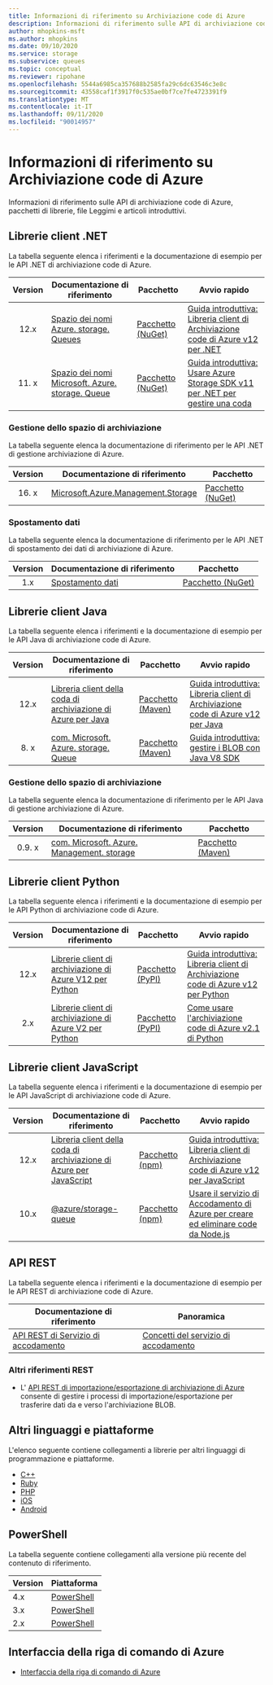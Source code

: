 ```yaml
---
title: Informazioni di riferimento su Archiviazione code di Azure
description: Informazioni di riferimento sulle API di archiviazione code di Azure, file Leggimi e pacchetti della libreria client.
author: mhopkins-msft
ms.author: mhopkins
ms.date: 09/10/2020
ms.service: storage
ms.subservice: queues
ms.topic: conceptual
ms.reviewer: ripohane
ms.openlocfilehash: 5544a6985ca357688b2585fa29c6dc63546c3e8c
ms.sourcegitcommit: 43558caf1f3917f0c535ae0bf7ce7fe4723391f9
ms.translationtype: MT
ms.contentlocale: it-IT
ms.lasthandoff: 09/11/2020
ms.locfileid: "90014957"
---
```

# <a name="azure-queue-storage-reference"></a>Informazioni di riferimento su Archiviazione code di Azure

Informazioni di riferimento sulle API di archiviazione code di Azure, pacchetti di librerie, file Leggimi e articoli introduttivi.

## <a name="net-client-libraries"></a>Librerie client .NET

La tabella seguente elenca i riferimenti e la documentazione di esempio per le API .NET di archiviazione code di Azure.

|  Version  | Documentazione di riferimento | Pacchetto | Avvio rapido |
| :-------: | ----------------------- | ------- | ---------- |
| 12.x | [Spazio dei nomi Azure. storage. Queues](/dotnet/api/azure.storage.queues) | [Pacchetto (NuGet)](https://www.nuget.org/packages/Azure.Storage.Queues/) | [Guida introduttiva: Libreria client di Archiviazione code di Azure v12 per .NET](/azure/storage/queues/storage-quickstart-queues-dotnet) |
| 11. x | [Spazio dei nomi Microsoft. Azure. storage. Queue](/dotnet/api/microsoft.azure.storage.queue) | [Pacchetto (NuGet)](https://www.nuget.org/packages/Microsoft.Azure.Storage.Queue/) | [Guida introduttiva: Usare Azure Storage SDK v11 per .NET per gestire una coda](/azure/storage/queues/storage-quickstart-queues-dotnet-legacy) |

### <a name="storage-management"></a>Gestione dello spazio di archiviazione

La tabella seguente elenca la documentazione di riferimento per le API .NET di gestione archiviazione di Azure.

|  Version  | Documentazione di riferimento | Pacchetto |
| :-------: | ----------------------- | ------- |
| 16. x | [Microsoft.Azure.Management.Storage](/dotnet/api/microsoft.azure.management.storage) | [Pacchetto (NuGet)](https://www.nuget.org/packages/Microsoft.Azure.Management.Storage/) |

### <a name="data-movement"></a>Spostamento dati

La tabella seguente elenca la documentazione di riferimento per le API .NET di spostamento dei dati di archiviazione di Azure.

|  Version  | Documentazione di riferimento | Pacchetto |
| :-------: | ----------------------- | ------- |
| 1.x | [Spostamento dati](/dotnet/api/microsoft.azure.storage.datamovement) | [Pacchetto (NuGet)](https://www.nuget.org/packages/Microsoft.Azure.Storage.DataMovement/) |

## <a name="java-client-libraries"></a>Librerie client Java

La tabella seguente elenca i riferimenti e la documentazione di esempio per le API Java di archiviazione code di Azure.

|  Version  | Documentazione di riferimento | Pacchetto | Avvio rapido |
| :-------: | ----------------------- | ------- | ---------- |
| 12.x | [Libreria client della coda di archiviazione di Azure per Java](/java/api/overview/azure/storage-queue-readme) | [Pacchetto (Maven)](https://mvnrepository.com/artifact/com.azure/azure-storage-queue) | [Guida introduttiva: Libreria client di Archiviazione code di Azure v12 per Java](/azure/storage/queues/storage-quickstart-queues-java) |
| 8. x | [com. Microsoft. Azure. storage. Queue](/java/api/com.microsoft.azure.storage.queue) | [Pacchetto (Maven)](https://mvnrepository.com/artifact/com.microsoft.azure/azure-storage) | [Guida introduttiva: gestire i BLOB con Java V8 SDK](/azure/storage/blobs/storage-quickstart-blobs-java-legacy) |

### <a name="storage-management"></a>Gestione dello spazio di archiviazione

La tabella seguente elenca la documentazione di riferimento per le API Java di gestione archiviazione di Azure.

|  Version  | Documentazione di riferimento | Pacchetto |
| :-------: | ----------------------- | ------- |
| 0.9. x | [com. Microsoft. Azure. Management. storage](/java/api/overview/azure/storage/management) | [Pacchetto (Maven)](https://mvnrepository.com/artifact/com.microsoft.azure/azure-svc-mgmt-storage) |

## <a name="python-client-libraries"></a>Librerie client Python

La tabella seguente elenca i riferimenti e la documentazione di esempio per le API Python di archiviazione code di Azure.

|  Version  | Documentazione di riferimento | Pacchetto | Avvio rapido |
| :-------: | ----------------------- | ------- | ---------- |
| 12.x | [Librerie client di archiviazione di Azure V12 per Python](/azure/developer/python/sdk/storage/overview) | [Pacchetto (PyPI)](https://pypi.org/project/azure-storage-queue/) | [Guida introduttiva: Libreria client di Archiviazione code di Azure v12 per Python](/azure/storage/queues/storage-quickstart-queues-python) |
| 2.x | [Librerie client di archiviazione di Azure V2 per Python](/azure/developer/python/sdk/storage/overview?view=storage-py-v2&preserve-view=true) | [Pacchetto (PyPI)](https://pypi.org/project/azure-storage-queue/2.1.0/) | [Come usare l'archiviazione code di Azure v2.1 di Python](/azure/storage/queues/storage-python-how-to-use-queue-storage) |

## <a name="javascript-client-libraries"></a>Librerie client JavaScript

La tabella seguente elenca i riferimenti e la documentazione di esempio per le API JavaScript di archiviazione code di Azure.

|  Version  | Documentazione di riferimento | Pacchetto | Avvio rapido |
| :-------: | ----------------------- | ------- | ---------- |
| 12.x | [Libreria client della coda di archiviazione di Azure per JavaScript](/javascript/api/overview/azure/storage-queue-readme) | [Pacchetto (npm)](https://www.npmjs.com/package/@azure/storage-queue) | [Guida introduttiva: Libreria client di Archiviazione code di Azure v12 per JavaScript](/azure/storage/queues/storage-quickstart-queues-nodejs) |
| 10.x | [@azure/storage-queue](/javascript/api/@azure/storage-queue/?view=azure-node-legacy&preserve-view=true) | [Pacchetto (npm)](https://www.npmjs.com/package/@azure/storage-queue/v/10.3.0) | [Usare il servizio di Accodamento di Azure per creare ed eliminare code da Node.js](/azure/storage/queues/storage-nodejs-how-to-use-queues) |

## <a name="rest-apis"></a>API REST

La tabella seguente elenca i riferimenti e la documentazione di esempio per le API REST di archiviazione code di Azure.

| Documentazione di riferimento | Panoramica |
| ----------------------- | -------- |
| [API REST di Servizio di accodamento](/rest/api/storageservices/queue-service-rest-api) | [Concetti del servizio di accodamento](/rest/api/storageservices/queue-service-concepts) |

### <a name="other-rest-reference"></a>Altri riferimenti REST

- L' [API REST di importazione/esportazione di archiviazione di Azure](/rest/api/storageimportexport/) consente di gestire i processi di importazione/esportazione per trasferire dati da e verso l'archiviazione BLOB.

## <a name="other-languages-and-platforms"></a>Altri linguaggi e piattaforme

L'elenco seguente contiene collegamenti a librerie per altri linguaggi di programmazione e piattaforme.

- [C++](https://azure.github.io/azure-storage-cpp)
- [Ruby](https://azure.github.io/azure-storage-ruby)
- [PHP](https://azure.github.io/azure-storage-php/)
- [iOS](https://azure.github.io/azure-storage-ios/)
- [Android](https://azure.github.io/azure-storage-android)

## <a name="powershell"></a>PowerShell

La tabella seguente contiene collegamenti alla versione più recente del contenuto di riferimento.

| Version | Piattaforma |
| ------- | -------- |
|  4.x  | [PowerShell](/powershell/module/az.storage/?view=azps-4.6.1&preserve-view=true) |
|  3.x  | [PowerShell](/powershell/module/az.storage/?view=azps-3.8.0&preserve-view=true) |
|  2.x  | [PowerShell](/powershell/module/az.storage/?view=azps-2.8.0&preserve-view=true) |

## <a name="azure-cli"></a>Interfaccia della riga di comando di Azure

- [Interfaccia della riga di comando di Azure](/cli/azure/storage)

